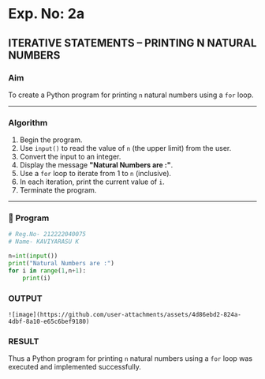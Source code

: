 # Exp. No: 2a  
## ITERATIVE STATEMENTS – PRINTING N NATURAL NUMBERS

###  Aim
To create a Python program for printing `n` natural numbers using a `for` loop.

---

###  Algorithm

1. Begin the program.
2. Use `input()` to read the value of `n` (the upper limit) from the user.
3. Convert the input to an integer.
4. Display the message **"Natural Numbers are :"**.
5. Use a `for` loop to iterate from 1 to `n` (inclusive).
6. In each iteration, print the current value of `i`.
7. Terminate the program.

---

### 🧾 Program

```python
# Reg.No- 212222040075
# Name- KAVIYARASU K

n=int(input())
print("Natural Numbers are :")
for i in range(1,n+1):   
    print(i)

```
### OUTPUT
```
![image](https://github.com/user-attachments/assets/4d86ebd2-824a-4dbf-8a10-e65c6bef9180)
```
### RESULT

Thus a Python program for printing `n` natural numbers using a `for` loop was executed and implemented successfully.
